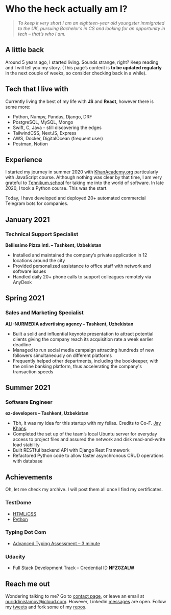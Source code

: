 # Who the heck actually am I?

> _To keep it very short I am an eighteen-year old youngster immigrated to the UK, pursuing Bachelor’s in CS and looking for an opportunity in tech – that’s who I am._

## A little back

Around 5 years ago, I started living. Sounds strange, right? Keep reading and I will tell you my story. (This page’s content is **to be updated regularly** in the next couple of weeks, so consider checking back in a while).

## Tech that I live with

Currently living the best of my life with **JS** and **React**, however there is some more:

- Python, Numpy, Pandas, Django, DRF
- PostgreSQL, MySQL, Mongo
- Swift, C, Java - still discovering the edges
- TailwindCSS, NextJS, Express
- AWS, Docker, DigitalOcean (frequent user)
- Postman, Notion

## Experience

I started my journey in summer 2020 with [KhanAcademy.org](https://KhanAcademy.org) particularly with JavaScript course. Although nothing was clear by that time, I am very grateful to [Tehnikum.school](https://Tehnikum.school) for taking me into the world of software. In late 2020, I took a Python course. This was the start.

Today, I have developed and deployed 20+ automated commercial Telegram bots for companies.

## January 2021

### **Technical Support Specialist**

**Bellissimo Pizza Intl. – Tashkent, Uzbekistan**

- Installed and maintained the company’s private application in 12 locations around the city
- Provided personalized assistance to office staff with network and software issues
- Handled daily 20+ phone calls to support colleagues remotely via AnyDesk

## Spring 2021

### Sales and Marketing Specialist

**ALI-NURMEDIA advertising agency – Tashkent, Uzbekistan**

- Built a solid and influential keynote presentation to attract potential clients giving the company reach its acquisition rate a week earlier deadline
- Managed to run social media campaign attracting hundreds of new followers simultaneously on different platforms
- Frequently helped other departments, including the bookkeeper, with the online banking platform, thus accelerating the company's transaction speeds

## Summer 2021

### Software Engineer

**ez-developers – Tashkent, Uzbekistan**

- Tbh, it was my idea for this startup with my fellas. Credits to Co-F. [Jay Khans](https://github.com/jaykhans/).
- Completed the set up of the team’s local Ubuntu server for everyday access to project files and assured the network and disk read-and-write load stability
- Built RESTful backend API with Django Rest Framework
- Refactored Python code to allow faster asynchronous CRUD operations with database

## Achievements

Oh, let me check my archive. I will post them all once I find my certificates.

### TestDome

- [HTML/CSS](https://app.testdome.com/cert/b534e5d8bb2e4a9b9b6587dddf9d695a)
- [Python](https://app.testdome.com/cert/7880e07ace11462e83425499404694bd)

### Typing Dot Com

- [Advanced Typing Assessment – 3 minute](https://www.typing.com/student/verify#200412442-115197262)

### Udacity

- Full Stack Development Track – Credential ID **NFZGZALW**

## Reach me out

Wondering talking to me? Go to [contact page](/reach-out), or leave an email at nuriddinislamov@icloud.com. However, Linkedin [messages](https://www.linkedin.com/in/nuriddinislamov) are open. Follow my [tweets](https://twitter.com/nuriddinislamov) and fork some of my [repos](https://github.com/nuriddinislamov).
